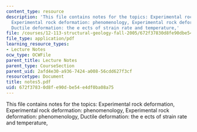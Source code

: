 ```yaml
---
content_type: resource
description: 'This file contains notes for the topics: Experimental rock deformation,
  Experimental rock deformation: phenomenology, Experimental rock deformation: phenomenology,
  Ductile deformation: the e ects of strain rate and temperature,'
file: /courses/12-113-structural-geology-fall-2005/672f37830d8fe90dbe54e4df0ba08a75_notes5.pdf
file_type: application/pdf
learning_resource_types:
- Lecture Notes
ocw_type: OCWFile
parent_title: Lecture Notes
parent_type: CourseSection
parent_uid: 2afd4e30-a936-7424-a008-56cdd627f3cf
resourcetype: Document
title: notes5.pdf
uid: 672f3783-0d8f-e90d-be54-e4df0ba08a75
---
```

This file contains notes for the topics: Experimental rock deformation, Experimental rock deformation: phenomenology, Experimental rock deformation: phenomenology, Ductile deformation: the e ects of strain rate and temperature,

